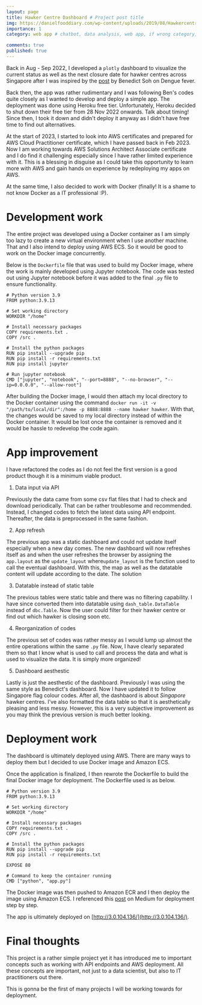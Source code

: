 ```yaml
---
layout: page
title: Hawker Centre Dashboard # Project post title
img: https://danielfooddiary.com/wp-content/uploads/2019/08/Hawkercentre-scaled.jpg 
importance: 1
category: web app # chatbot, data analysis, web app, if wrong category, the post won't be posted

comments: true
published: true
---
```


Back in Aug - Sep 2022, I developed a `plotly` dashboard to visualize the current status as well as the next closure date for hawker centres across Singapore after I was inspired by the [post](https://towardsdatascience.com/creating-a-web-application-to-analyse-dengue-cases-1be4a708a533) by Benedict Soh on Dengue fever. 

Back then, the app was rather rudimentary and I was following Ben's codes quite closely as I wanted to develop and deploy a simple app. The deployment was done using Heroku free tier. Unfortunately, Heroku decided to shut down their free tier from 28 Nov 2022 onwards. Talk about timing! Since then, I took it down and didn't deploy it anyway as I didn't have free time to find out alternatives.  

At the start of 2023, I started to look into AWS certificates and prepared for AWS Cloud Practitioner certificate, which I have passed back in Feb 2023. Now I am working towards AWS Solutions Architect Associate certificate and I do find it challenging especially since I have rather limited experience with it. This is a blessing in disguise as I could take this opportunity to learn more with AWS and gain hands on experience by redeploying my apps on AWS. 

At the same time, I also decided to work with Docker (finally! It is a shame to not know Docker as a IT professional :P).  

# Development work
The entire project was developed using a Docker container as I am simply too lazy to create a new virtual environment when I use another machine. That and I also intend to deploy using AWS ECS. So it would be good to work on the Docker image concurrently.

Below is the `Dockerfile` file that was used to build my Docker image, where the work is mainly developed using Jupyter notebook. The code was tested out using Jupyter notebook before it was added to the final `.py` file to ensure functionality. 

~~~
# Python version 3.9
FROM python:3.9.13

# Set working directory
WORKDIR "/home"

# Install necessary packages
COPY requirements.txt .
COPY /src .

# Install the python packages 
RUN pip install --upgrade pip
RUN pip install -r requirements.txt
RUN pip install jupyter

# Run jupyter notebook
CMD ["jupyter", "notebook", "--port=8888", "--no-browser", "--ip=0.0.0.0", "--allow-root"]
~~~

After building the Docker image, I would then attach my local directory to the Docker container using the command `docker run -it -v "/path/to/local/dir":/home -p 8888:8888 --name hawker hawker`. With that, the changes would be saved to my local directory instead of within the Docker container. It would be lost once the container is removed and it would be hassle to redevelop the code again.

# App improvement
I have refactored the codes as I do not feel the first version is a good product though it is a minimum viable product. 

1. Data input via API

Previously the data came from some csv flat files that I had to check and download periodically. That can be rather troublesome and recommended. Instead, I changed codes to fetch the latest data using API endpoint. Thereafter, the data is preprocessed in the same fashion.

2. App refresh

The previous app was a static dashboard and could not update itself especially when a new day comes. The new dashboard will now refreshes itself as and when the user refreshes the browser by assigning the `app.layout` as the `update_layout` where`update_layout` is the function used to call the eventual dashboard. With this, the map as well as the datatable content will update according to the date. The solution

3. Datatable instead of static table

The previous tables were static table and there was no filtering capability. I have since converted them into datatable using `dash_table.DataTable` instead of `dbc.Table`. Now the user could filter for their hawker centre or find out which hawker is closing soon etc.

4. Reorganization of codes

The previous set of codes was rather messy as I would lump up almost the entire operations within the same `.py` file. Now, I have clearly separated them so that I know what is used to call and process the data and what is used to visualize the data. It is simply more organized!

5. Dashboard aesthestic

Lastly is just the aesthestic of the dashboard. Previously I was using the same style as Benedict's dashboard. Now I have updated it to follow Singapore flag colour codes. After all, the dashbaord is about *Singapore* hawker centres. I've also formatted the data table so that it is aesthetically pleasing and less messy. However, this is a very subjective improvement as you may think the previous version is much better looking.


# Deployment work
The dashboard is ultimately deployed using AWS. There are many ways to deploy them but I decided to use Docker image and Amazon ECS. 

Once the application is finalized, I then rewrote the Dockerfile to build the final Docker image for deployment. The Dockerfile used is as below. 

~~~
# Python version 3.9
FROM python:3.9.13

# Set working directory
WORKDIR "/home"

# Install necessary packages
COPY requirements.txt .
COPY /src .

# Install the python packages 
RUN pip install --upgrade pip
RUN pip install -r requirements.txt

EXPOSE 80

# Command to keep the container running
CMD ["python", "app.py"]
~~~

The Docker image was then pushed to Amazon ECR and I then deploy the image using Amazon ECS. I referenced this [post](https://towardsdatascience.com/how-to-use-docker-to-deploy-a-dashboard-app-on-aws-8df5fb322708) on Medium for deployment step by step.

The app is ultimately deployed on [http://3.0.104.136/](http://3.0.104.136/). 


# Final thoughts
This project is a rather simple project yet it has introduced me to important concepts such as working with API endpoints and AWS deployment. All these concepts are important, not just to a data scientist, but also to IT practitioners out there. 

This is gonna be the first of many projects I will be working towards for deployment.
